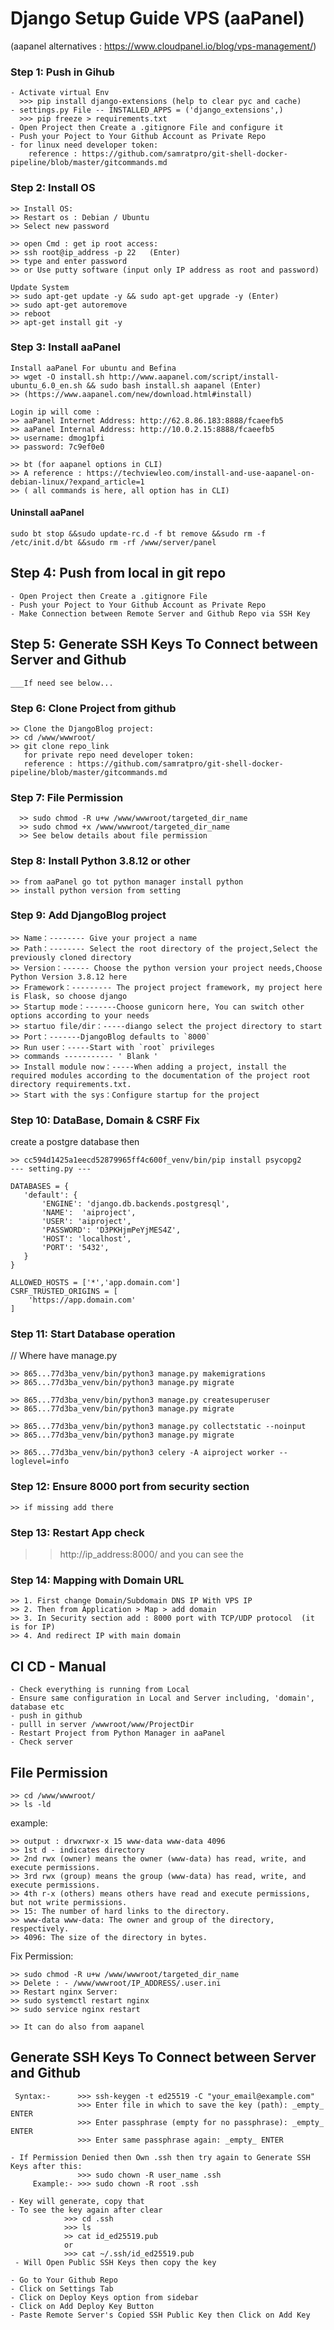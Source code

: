 
#  Django Setup Guide VPS (aaPanel)
(aapanel alternatives : https://www.cloudpanel.io/blog/vps-management/)

### Step 1: Push in Gihub
```
- Activate virtual Env
  >>> pip install django-extensions (help to clear pyc and cache)
- settings.py File -- INSTALLED_APPS = ('django_extensions',)
  >>> pip freeze > requirements.txt
- Open Project then Create a .gitignore File and configure it
- Push your Poject to Your Github Account as Private Repo
- for linux need developer token:
    reference : https://github.com/samratpro/git-shell-docker-pipeline/blob/master/gitcommands.md
 ```

### Step 2: Install OS
```
>> Install OS:
>> Restart os : Debian / Ubuntu
>> Select new password

>> open Cmd : get ip root access:
>> ssh root@ip_address -p 22   (Enter)
>> type and enter password
>> or Use putty software (input only IP address as root and password)

Update System
>> sudo apt-get update -y && sudo apt-get upgrade -y (Enter)
>> sudo apt-get autoremove
>> reboot
>> apt-get install git -y

```
### Step 3: Install aaPanel
```
Install aaPanel For ubuntu and Befina
>> wget -O install.sh http://www.aapanel.com/script/install-ubuntu_6.0_en.sh && sudo bash install.sh aapanel (Enter)
>> (https://www.aapanel.com/new/download.html#install)

Login ip will come :
>> aaPanel Internet Address: http://62.8.86.183:8888/fcaeefb5
>> aaPanel Internal Address: http://10.0.2.15:8888/fcaeefb5
>> username: dmog1pfi
>> password: 7c9ef0e0

>> bt (for aapanel options in CLI)
>> A reference : https://techviewleo.com/install-and-use-aapanel-on-debian-linux/?expand_article=1
>> ( all commands is here, all option has in CLI)

```
#### Uninstall aaPanel
```
sudo bt stop &&sudo update-rc.d -f bt remove &&sudo rm -f /etc/init.d/bt &&sudo rm -rf /www/server/panel
```

## Step 4: Push from local in git repo
  ```
  - Open Project then Create a .gitignore File
  - Push your Poject to Your Github Account as Private Repo
  - Make Connection between Remote Server and Github Repo via SSH Key
  ```
## Step 5: Generate SSH Keys To Connect between Server and Github
```
___If need see below...
```

### Step 6: Clone Project from github 
```
>> Clone the DjangoBlog project:
>> cd /www/wwwroot/
>> git clone repo_link
   for private repo need developer token:
   reference : https://github.com/samratpro/git-shell-docker-pipeline/blob/master/gitcommands.md
```
### Step 7:  File Permission
```
  >> sudo chmod -R u+w /www/wwwroot/targeted_dir_name
  >> sudo chmod +x /www/wwwroot/targeted_dir_name
  >> See below details about file permission
```

### Step 8: Install Python 3.8.12 or other
```
>> from aaPanel go tot python manager install python
>> install python version from setting
```

### Step 9: Add DjangoBlog project
```
>> Name：-------- Give your project a name
>> Path：-------- Select the root directory of the project,Select the previously cloned directory
>> Version：------ Choose the python version your project needs,Choose Python Version 3.8.12 here
>> Framework：--------- The project project framework, my project here is Flask, so choose django
>> Startup mode：-------Choose gunicorn here, You can switch other options according to your needs
>> startuo file/dir：-----diango select the project directory to start
>> Port：-------DjangoBlog defaults to `8000`
>> Run user：-----Start with `root` privileges
>> commands ----------- ' Blank '
>> Install module now：-----When adding a project, install the required modules according to the documentation of the project root directory requirements.txt.
>> Start with the sys：Configure startup for the project
```

### Step 10: DataBase, Domain & CSRF Fix
create a postgre database
then
```
>> cc594d1425a1eecd52879965ff4c600f_venv/bin/pip install psycopg2
--- setting.py ---

DATABASES = {
   'default': {
       'ENGINE': 'django.db.backends.postgresql',
       'NAME':  'aiproject',
       'USER': 'aiproject',
       'PASSWORD': 'D3PKHjmPeYjMES4Z',
       'HOST': 'localhost',
       'PORT': '5432',
   }
}

ALLOWED_HOSTS = ['*','app.domain.com']
CSRF_TRUSTED_ORIGINS = [
    'https://app.domain.com'
]

```

### Step 11: Start Database operation
// Where have manage.py
```
>> 865...77d3ba_venv/bin/python3 manage.py makemigrations
>> 865...77d3ba_venv/bin/python3 manage.py migrate

>> 865...77d3ba_venv/bin/python3 manage.py createsuperuser
>> 865...77d3ba_venv/bin/python3 manage.py migrate

>> 865...77d3ba_venv/bin/python3 manage.py collectstatic --noinput
>> 865...77d3ba_venv/bin/python3 manage.py migrate

>> 865...77d3ba_venv/bin/python3 celery -A aiproject worker --loglevel=info

```
### Step 12: Ensure 8000 port from security section
```
>> if missing add there
```

### Step 13: Restart App check 
>> http://ip_address:8000/ and you can see the 

### Step 14: Mapping with Domain URL
```
>> 1. First change Domain/Subdomain DNS IP With VPS IP
>> 2. Then from Application > Map > add domain
>> 3. In Security section add : 8000 port with TCP/UDP protocol  (it is for IP)
>> 4. And redirect IP with main domain

```
## CI CD - Manual
```
- Check everything is running from Local
- Ensure same configuration in Local and Server including, 'domain', database etc
- push in github
- pulll in server /wwwroot/www/ProjectDir
- Restart Project from Python Manager in aaPanel
- Check server
```

## File Permission
   ```
   >> cd /www/wwwroot/
   >> ls -ld
   ```
   example:
   ```
   >> output : drwxrwxr-x 15 www-data www-data 4096
   >> 1st d - indicates directory
   >> 2nd rwx (owner) means the owner (www-data) has read, write, and execute permissions.
   >> 3rd rwx (group) means the group (www-data) has read, write, and execute permissions.
   >> 4th r-x (others) means others have read and execute permissions, but not write permissions.
   >> 15: The number of hard links to the directory.
   >> www-data www-data: The owner and group of the directory, respectively.
   >> 4096: The size of the directory in bytes.
   ```
   Fix Permission:
   ```
   >> sudo chmod -R u+w /www/wwwroot/targeted_dir_name
   >> Delete : - /www/wwwroot/IP_ADDRESS/.user.ini
   >> Restart nginx Server:
   >> sudo systemctl restart nginx
   >> sudo service nginx restart

   >> It can do also from aapanel
   ```
## Generate SSH Keys To Connect between Server and Github
```
 Syntax:-      >>> ssh-keygen -t ed25519 -C "your_email@example.com"   
               >>> Enter file in which to save the key (path): _empty_ ENTER
               >>> Enter passphrase (empty for no passphrase): _empty_ ENTER
               >>> Enter same passphrase again: _empty_ ENTER

- If Permission Denied then Own .ssh then try again to Generate SSH Keys after this:
               >>> sudo chown -R user_name .ssh
     Example:- >>> sudo chown -R root .ssh
                  
- Key will generate, copy that
- To see the key again after clear
            >>> cd .ssh
            >>> ls
            >> cat id_ed25519.pub
            or
            >>> cat ~/.ssh/id_ed25519.pub
 - Will Open Public SSH Keys then copy the key

- Go to Your Github Repo
- Click on Settings Tab
- Click on Deploy Keys option from sidebar
- Click on Add Deploy Key Button
- Paste Remote Server's Copied SSH Public Key then Click on Add Key
```

